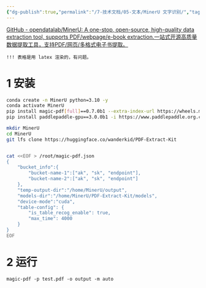 ```yaml
---
{"dg-publish":true,"permalink":"/7-技术文档/05-文本/MinerU 文字识别/","tags":["ocr"]}
---
```


[GitHub - opendatalab/MinerU: A one-stop, open-source, high-quality data extraction tool, supports PDF/webpage/e-book extraction.一站式开源高质量数据提取工具，支持PDF/网页/多格式电子书提取。](https://github.com/opendatalab/MinerU)

`!!! 表格是用 latex 渲染的，有问题。`
# 1 安装

``` bash
conda create -n MinerU python=3.10 -y
conda activate MinerU
pip install magic-pdf[full]==0.7.0b1 --extra-index-url https://wheels.myhloli.com -i https://pypi.tuna.tsinghua.edu.cn/simple
pip install paddlepaddle-gpu==3.0.0b1 -i https://www.paddlepaddle.org.cn/packages/stable/cu118/

mkdir MinerU
cd MinerU
git lfs clone https://huggingface.co/wanderkid/PDF-Extract-Kit


cat <<EOF > /root/magic-pdf.json
{
    "bucket_info":{
        "bucket-name-1":["ak", "sk", "endpoint"],
        "bucket-name-2":["ak", "sk", "endpoint"]
    },
    "temp-output-dir":"/home/MinerU/output",
    "models-dir":"/home/MinerU/PDF-Extract-Kit/models",
    "device-mode":"cuda",
    "table-config": {
        "is_table_recog_enable": true,
        "max_time": 4000
    }
}
EOF
```

# 2 运行
`magic-pdf -p test.pdf -o output -m auto`